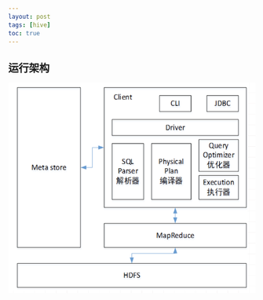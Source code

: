 ```yaml
---
layout: post
tags: [hive]
toc: true
---
```




## 运行架构
![](../image/md/2022-03-25-hive理论-1.运行架构.png)

